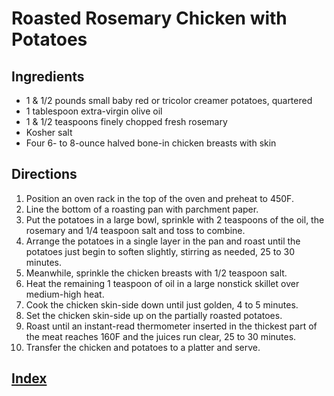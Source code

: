 # Roasted Rosemary Chicken with Potatoes

## Ingredients

- 1 & 1/2 pounds small baby red or tricolor creamer potatoes, quartered
- 1 tablespoon extra-virgin olive oil
- 1 & 1/2 teaspoons finely chopped fresh rosemary
- Kosher salt
- Four 6- to 8-ounce halved bone-in chicken breasts with skin

## Directions

1. Position an oven rack in the top of the oven and preheat to 450F.
2. Line the bottom of a roasting pan with parchment paper.
3. Put the potatoes in a large bowl, sprinkle with 2 teaspoons of the oil, the rosemary and 1/4 teaspoon salt and toss to combine.
4. Arrange the potatoes in a single layer in the pan and roast until the potatoes just begin to soften slightly, stirring as needed, 25 to 30 minutes.
5. Meanwhile, sprinkle the chicken breasts with 1/2 teaspoon salt.
6. Heat the remaining 1 teaspoon of oil in a large nonstick skillet over medium-high heat.
7. Cook the chicken skin-side down until just golden, 4 to 5 minutes.
8. Set the chicken skin-side up on the partially roasted potatoes.
9. Roast until an instant-read thermometer inserted in the thickest part of the meat reaches 160F and the juices run clear, 25 to 30 minutes.
10. Transfer the chicken and potatoes to a platter and serve.

## [Index](../Index.html)
